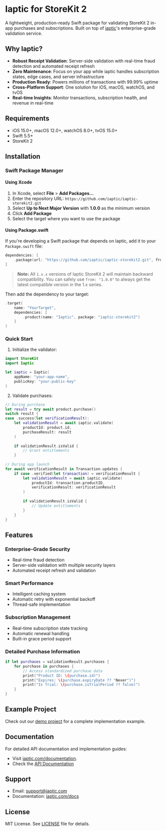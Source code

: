 # Iaptic for StoreKit 2

A lightweight, production-ready Swift package for validating StoreKit 2 in-app purchases and subscriptions. Built on top of [iaptic](https://iaptic.com)'s enterprise-grade validation service.

## Why Iaptic?

- **Robust Receipt Validation**: Server-side validation with real-time fraud detection and automated receipt refresh
- **Zero Maintenance**: Focus on your app while iaptic handles subscription states, edge cases, and server infrastructure
- **Production Ready**: Powers millions of transactions with 99.99% uptime
- **Cross-Platform Support**: One solution for iOS, macOS, watchOS, and tvOS
- **Real-time Insights**: Monitor transactions, subscription health, and revenue in real-time

## Requirements

- iOS 15.0+, macOS 12.0+, watchOS 8.0+, tvOS 15.0+
- Swift 5.5+
- StoreKit 2

## Installation

### Swift Package Manager

#### Using Xcode

1. In Xcode, select **File** > **Add Packages...**
2. Enter the repository URL: `https://github.com/iaptic/iaptic-storekit2.git`
3. Select **Up to Next Major Version** with **1.0.0** as the minimum version
4. Click **Add Package**
5. Select the target where you want to use the package

#### Using Package.swift

If you're developing a Swift package that depends on Iaptic, add it to your `Package.swift` file:

```swift
dependencies: [
    .package(url: "https://github.com/iaptic/iaptic-storekit2.git", from: "1.0.0")
]
```

> **Note:** All `1.x.x` versions of Iaptic StoreKit 2 will maintain backward compatibility. You can safely use `from: "1.0.0"` to always get the latest compatible version in the 1.x series.

Then add the dependency to your target:

```swift
.target(
    name: "YourTarget",
    dependencies: [
        .product(name: "Iaptic", package: "iaptic-storekit2")
    ]
)
```

### Quick Start

1. Initialize the validator:
```swift
import StoreKit
import Iaptic

let iaptic = Iaptic(
    appName: "your-app-name",
    publicKey: "your-public-key"
)
```

2. Validate purchases:
```swift
// During purchase
let result = try await product.purchase()
switch result {
case .success(let verificationResult):
    let validationResult = await iaptic.validate(
        productId: product.id, 
        purchaseResult: result
    )
    
    if validationResult.isValid {
        // Grant entitlements
    }
    
// During app launch
for await verificationResult in Transaction.updates {
    if case .verified(let transaction) = verificationResult {
        let validationResult = await iaptic.validate(
            productId: transaction.productID,
            verificationResult: verificationResult
        )
        
        if validationResult.isValid {
            // Update entitlements
        }
    }
}
```

## Features

### Enterprise-Grade Security
- Real-time fraud detection
- Server-side validation with multiple security layers
- Automated receipt refresh and validation

### Smart Performance
- Intelligent caching system
- Automatic retry with exponential backoff
- Thread-safe implementation

### Subscription Management
- Real-time subscription state tracking
- Automatic renewal handling
- Built-in grace period support

### Detailed Purchase Information
```swift
if let purchases = validationResult.purchases {
    for purchase in purchases {
        // Access standardized purchase data
        print("Product ID: \(purchase.id)")
        print("Expires: \(purchase.expiryDate ?? "Never")")
        print("Is Trial: \(purchase.isTrialPeriod ?? false)")
    }
}
```

## Example Project

Check out our [demo project](https://github.com/iaptic/iaptic-storekit2-demo) for a complete implementation example.

## Documentation

For detailed API documentation and implementation guides:

- Visit [iaptic.com/documentation](https://iaptic.com/documentation/iaptic-storekit2).
- Check the [API Documentation](https://www.iaptic.com/documentation/iaptic-storekit2-api)

## Support

- Email: support@iaptic.com
- Documentation: [iaptic.com/docs](https://iaptic.com/documentation/iaptic-storekit2)

## License

MIT License. See [LICENSE](LICENSE) file for details.
